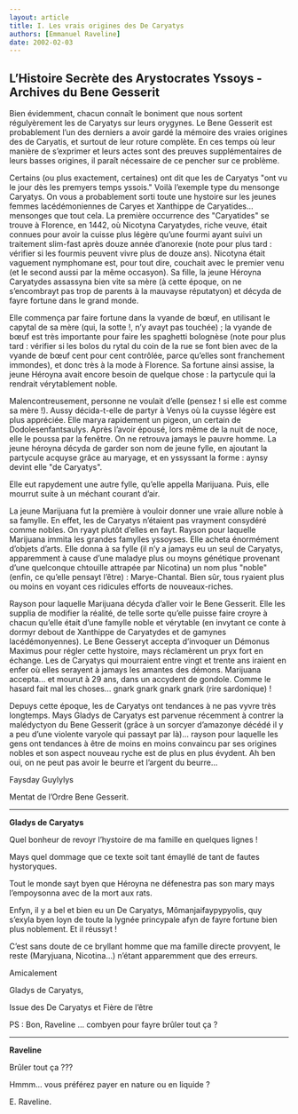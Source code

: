 ```yaml
---
layout: article
title: I. Les vrais origines des De Caryatys
authors: [Emmanuel Raveline]
date: 2002-02-03
---
```


## L’Histoire Secrète des Arystocrates Yssoys - Archives du Bene Gesserit


Bien évidemment, chacun connaît le boniment que nous sortent régulyèrement les de Caryatys sur leurs orygynes. Le Bene Gesserit est probablement l’un des derniers a avoir gardé la mémoire des vraies origines des de Caryatis, et surtout de leur roture complète. En ces temps où leur manière de s’exprimer et leurs actes sont des preuves supplémentaires de leurs basses origines, il paraît nécessaire de ce pencher sur ce problème.

Certains (ou plus exactement, certaines) ont dit que les de Caryatys "ont vu le jour dès les premyers temps yssois." Voilà l’exemple type du mensonge Caryatys. On vous a probablement sorti toute une hystoire sur les jeunes femmes lacédémoniennes de Caryes et Xanthippe de Caryatides... mensonges que tout cela. La première occurrence des "Caryatides" se trouve à Florence, en 1442, où Nicotyna Caryatydes, riche veuve, était connues pour avoir la cuisse plus légère qu’une fourmi ayant suivi un traitement slim-fast après douze année d’anorexie (note pour plus tard : vérifier si les fourmis peuvent vivre plus de douze ans). Nicotyna était vaguement nymphomane est, pour tout dire, couchait avec le premier venu (et le second aussi par la même occasyon). Sa fille, la jeune Héroyna Caryatydes assassyna bien vite sa mère (à cette époque, on ne s’encombrayt pas trop de parents à la mauvayse réputatyon) et décyda de fayre fortune dans le grand monde.

Elle commença par faire fortune dans la vyande de bœuf, en utilisant le capytal de sa mère (qui, la sotte !, n’y avayt pas touchée) ; la vyande de bœuf est très importante pour faire les spaghetti bolognèse (note pour plus tard : vérifier si les bolos du rytal du coin de la rue se font bien avec de la vyande de bœuf cent pour cent contrôlée, parce qu’elles sont franchement immondes), et donc très à la mode à Florence. Sa fortune ainsi assise, la jeune Héroyna avait encore besoin de quelque chose : la partycule qui la rendrait vérytablement noble.

Malencontreusement, personne ne voulait d’elle (pensez ! si elle est comme sa mère !). Aussy décida-t-elle de partyr à Venys où la cuysse légère est plus appréciée. Elle marya rapidement un pigeon, un certain de Dodolesenfantsaulys. Après l’avoir épousé, lors même de la nuit de noce, elle le poussa par la fenêtre. On ne retrouva jamays le pauvre homme. La jeune héroyna décyda de garder son nom de jeune fylle, en ajoutant la partycule acquyse grâce au maryage, et en yssyssant la forme : aynsy devint elle "de Caryatys".

Elle eut rapydement une autre fylle, qu’elle appella Marijuana. Puis, elle mourrut suite à un méchant courant d’air.

La jeune Marijuana fut la première à vouloir donner une vraie allure noble à sa famylle. En effet, les de Caryatys n’étaient pas vrayment consydéré comme nobles. On ryayt plutôt d’elles en fayt. Rayson pour laquelle Marijuana immita les grandes famylles yssoyses. Elle acheta énormément d’objets d’arts. Elle donna à sa fylle (il n’y a jamays eu un seul de Caryatys, apparemment à cause d’une maladye plus ou moyns génétique provenant d’une quelconque chtouille attrapée par Nicotina) un nom plus "noble" (enfin, ce qu’elle pensayt l’être) : Marye-Chantal. Bien sûr, tous ryaient plus ou moins en voyant ces ridicules efforts de nouveaux-riches.

Rayson pour laquelle Marijuana décyda d’aller voir le Bene Gesserit. Elle les supplia de modifier la réalité, de telle sorte qu’elle puisse faire croyre à chacun qu’elle était d’une famylle noble et vérytable (en invytant ce conte à dormyr debout de Xanthippe de Caryatydes et de gamynes lacédémonyennes). Le Bene Gesseryt accepta d’invoquer un Démonus Maximus pour régler cette hystoire, mays réclamèrent un pryx fort en échange. Les de Caryatys qui mourraient entre vingt et trente ans iraient en enfer où elles serayent à jamays les amantes des démons. Marijuana accepta... et mourut à 29 ans, dans un accydent de gondole. Comme le hasard fait mal les choses... gnark gnark gnark gnark (rire sardonique) !

Depuys cette époque, les de Caryatys ont tendances à ne pas vyvre très longtemps. Mays Gladys de Caryatys est parvenue récemment à contrer la malédyctyon du Bene Gesserit (grâce à un sorcyer d’amazonye décédé il y a peu d’une violente varyole qui passayt par là)... rayson pour laquelle les gens ont tendances à être de moins en moins convaincu par ses origines nobles et son aspect nouveau ryche est de plus en plus évydent. Ah ben oui, on ne peut pas avoir le beurre et l’argent du beurre...

Faysday Guylylys

Mentat de l’Ordre Bene Gesserit.

---
**Gladys de Caryatys**

Quel bonheur de revoyr l’hystoire de ma famille en quelques lignes !

Mays quel dommage que ce texte soit tant émayllé de tant de fautes hystoryques.

Tout le monde sayt byen que Héroyna ne défenestra pas son mary mays l’empoysonna avec de la mort aux rats.

Enfyn, il y a bel et bien eu un De Caryatys, Mômanjaifaypypyolis, quy s’exyla byen loyn de toute la lygnée princypale afyn de fayre fortune bien plus noblement. Et il réussyt !

C’est sans doute de ce bryllant homme que ma famille directe provyent, le reste (Maryjuana, Nicotina...) n’étant apparemment que des erreurs.

Amicalement

Gladys de Caryatys,

Issue des De Caryatys et Fière de l’être

PS : Bon, Raveline ... combyen pour fayre brûler tout ça ?

---
**Raveline**

Brûler tout ça ???

Hmmm... vous préférez payer en nature ou en liquide ?

E. Raveline.
